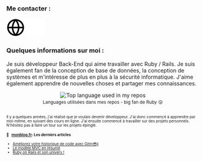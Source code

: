 ### Me contacter :
  [![img_contact](./img/globe-light.svg)](https://clean-blog-production.up.railway.app/#gh-light-mode-only)
  [![img_contact](./img/globe-dark.svg)](https://clean-blog-production.up.railway.app/#gh-dark-mode-only)
  &nbsp;&nbsp;

### Quelques informations sur moi :

Je suis développeur Back-End qui aime travailler avec Ruby / Rails. Je suis également fan de la conception de base de données, la conception de systèmes et m'intéresse de plus en plus à la sécurité informatique.
J'aime également apprendre de nouvelles choses et partager mes connaissances.

<div align="center">
  <img width="" src="https://github-readme-stats.vercel.app/api/top-langs/?username=sandri31&layout=compact&hide_title=1&card_width=300" alt="Top language used in my repos" />
  <br />
  <small>Languages utilisées dans mes repos - big fan de Ruby 😛<small>
  <br />
  <br />
</div>

Il y a quelques années, j'ai réalisé que je voulais devenir développeur. J'ai donc commencé à apprendre par moi-même, en suivant des cours en ligne. 
J'ai ensuite commencé à travailler sur des projets personnels.  
N'hésitez pas à faire un tour sur les projets épinglé.

#### 📖 &nbsp;&nbsp;[monblog.fr](https://clean-blog-production.up.railway.app/): Les derniers articles
 
* [Améliorez votre historique de code avec Gitm😎ji](https://clean-blog-production.up.railway.app/articles/ameliorez-votre-historique-de-code-avec-gitmoji) 
* [Le modèle MVC en résumé](https://clean-blog-production.up.railway.app/articles/le-modele-mvc-en-resume) 
* [Ruby on Rails et son univers !](https://clean-blog-production.up.railway.app/articles/ruby-on-rails-et-son-univers) 

<br />
